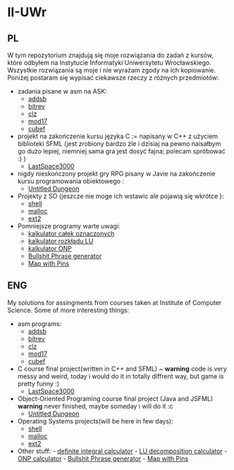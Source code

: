 # II-UWr
## PL
W tym repozytorium znajdują się moje rozwiązania do zadań z kursów, które odbyłem na Instytucie Informatyki Uniwersytetu Wrocławskiego. Wszystkie rozwiązania są moje i nie wyrażam zgody na ich kopiowanie. Poniżej postaram się wypisać ciekawsze rzeczy z różnych przedmiotów:
 - zadania pisane w asm na ASK:
    - [addsb](https://github.com/deeckowy/II-UWr/blob/main/ArchitekturySystemowKomputerowych/lista6)
    - [bitrev](https://github.com/deeckowy/II-UWr/blob/main/ArchitekturySystemowKomputerowych/lista6)
    - [clz](https://github.com/deeckowy/II-UWr/blob/main/ArchitekturySystemowKomputerowych/lista7)
    - [mod17](https://github.com/deeckowy/II-UWr/tree/main/ArchitekturySystemowKomputerowych/lista9)
    - [cubef](https://github.com/deeckowy/II-UWr/tree/main/ArchitekturySystemowKomputerowych/lista9)
  - projekt na zakończenie kursu języka C := napisany w C++ z użyciem biblioteki SFML (jest zrobiony bardzo źle i dzisiaj na pewno naisałbym go dużo lepiej, niemniej sama gra jest dosyć fajna; polecam spróbować :) )
    - [LastSpace3000](https://github.com/deeckowy/II-UWr/tree/main/LastSpace3000)
  - nigdy nieskończony projekt gry RPG pisany w Javie na zakończenie kursu programowania obiektowego :
    - [Untitled Dungeon](https://github.com/deeckowy/II-UWr/tree/main/ProgramowanieObiektowe/project)
  - Projekty z SO (jeszcze nie moge ich wstawic ale pojawią się wkrótce ):
    - [shell]() 
    - [malloc]()
    - [ext2]()
  - Pomniejsze programy warte uwagi:
    - [kalkulator całek oznaczonych](https://github.com/deeckowy/II-UWr/blob/main/AnalizaNumerycznaL/lista13/zadanie5.cpp) 
    - [kalkulator rozkładu LU](https://github.com/deeckowy/II-UWr/blob/main/AnalizaNumerycznaL/lista14/LUcalc.cpp)
    - [kalkulator ONP](https://github.com/deeckowy/II-UWr/tree/main/KursCPP/lista10)
    - [Bullshit Phrase generator](https://github.com/deeckowy/II-UWr/tree/main/KursWWW/lista4/zadanie2)
    - [Map with Pins](https://github.com/deeckowy/II-UWr/tree/main/KursWWW/lista11/zadanie2)
    
## ENG
My solutions for assingments from courses taken at Institute of Computer Science. Some of more interesting things:
  - asm programs:
    - [addsb](https://github.com/deeckowy/II-UWr/blob/main/ArchitekturySystemowKomputerowych/lista6)
    - [bitrev](https://github.com/deeckowy/II-UWr/blob/main/ArchitekturySystemowKomputerowych/lista6)
    - [clz](https://github.com/deeckowy/II-UWr/blob/main/ArchitekturySystemowKomputerowych/lista7)
    - [mod17](https://github.com/deeckowy/II-UWr/tree/main/ArchitekturySystemowKomputerowych/lista9)
    - [cubef](https://github.com/deeckowy/II-UWr/tree/main/ArchitekturySystemowKomputerowych/lista9)
  - C course final project(written in C++ and SFML) ~ **warning** code is very messy and weird, today i would do it in totally diffrent way, but game is pretty funny :) 
    - [LastSpace3000](https://github.com/deeckowy/II-UWr/tree/main/LastSpace3000)
  - Object-Oriented Programing course final project (Java and JSFML) **warning** never finished, maybe someday i will do it :c
    - [Untitled Dungeon](https://github.com/deeckowy/II-UWr/tree/main/ProgramowanieObiektowe/project)
  - Operating Systems projects(will be here in few days):
    - [shell]() 
    - [malloc]()
    - [ext2]()
   - Other stuff:
    - [definite integral calculator](https://github.com/deeckowy/II-UWr/blob/main/AnalizaNumerycznaL/lista13/zadanie5.cpp) 
    - [LU decomposition calculator](https://github.com/deeckowy/II-UWr/blob/main/AnalizaNumerycznaL/lista14/LUcalc.cpp)
    - [ONP calculator](https://github.com/deeckowy/II-UWr/tree/main/KursCPP/lista10)
    - [Bullshit Phrase generator](https://github.com/deeckowy/II-UWr/tree/main/KursWWW/lista4/zadanie2)
    - [Map with Pins](https://github.com/deeckowy/II-UWr/tree/main/KursWWW/lista11/zadanie2)
